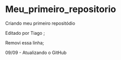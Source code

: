 # Meu_primeiro_repositorio
 Criando meu primeiro repositódio

 Editado por Tiago ;

Removi essa linha;

09/09 - Atualizando o GitHub


